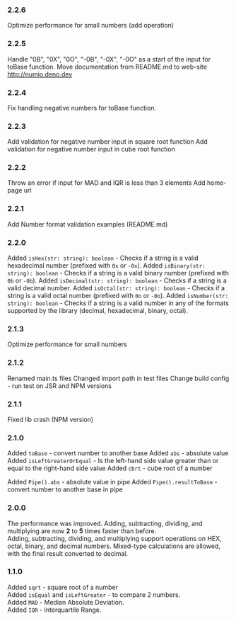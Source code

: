 ### 2.2.6
Optimize performance for small numbers (add operation)

### 2.2.5
Handle "0B", "0X", "0O", "-0B", "-0X", "-0O" as a start of the input for toBase function.
Move documentation from README.md to web-site http://numio.deno.dev

### 2.2.4
Fix handling negative numbers for toBase function.

### 2.2.3
Add validation for negative number input in square root function
Add validation for negative number input in cube root function

### 2.2.2
Throw an error if input for MAD and IQR is less than 3 elements
Add home-page url

### 2.2.1
Add Number format validation examples (README.md)

### 2.2.0
Added `isHex(str: string): boolean` - Checks if a string is a valid hexadecimal number (prefixed with `0x` or `-0x`).
Added `isBinary(str: string): boolean` - Checks if a string is a valid binary number (prefixed with `0b` or `-0b`).
Added `isDecimal(str: string): boolean` - Checks if a string is a valid decimal number.
Added `isOctal(str: string): boolean` - Checks if a string is a valid octal number (prefixed with `0o` or `-0o`).
Added `isNumber(str: string): boolean` - Checks if a string is a valid number in any of the formats supported by the library (decimal, hexadecimal, binary, octal).

### 2.1.3
Optimize performance for small numbers

### 2.1.2
Renamed main.ts files
Changed import path in test files
Change build config - run test on JSR and NPM versions

### 2.1.1
Fixed lib crash (NPM version)

### 2.1.0 
Added `toBase` - convert number to another base
Added `abs` - absolute value
Added `isLeftGreaterOrEqual` - Is the left-hand side value greater than or equal to the right-hand side value
Added `cbrt` - cube root of a number

Added `Pipe().abs` - absolute value in pipe
Added `Pipe().resultToBase` - convert number to another base in pipe

### 2.0.0
The performance was improved. Adding, subtracting, dividing, and multiplying are now **2** to **5** times faster than before.\
Adding, subtracting, dividing, and multiplying support operations on HEX, octal, binary, and decimal numbers. Mixed-type calculations are allowed, with the final result converted to decimal.

### 1.1.0
Added `sqrt` - square root of a number\
Added `isEqual` and `isLeftGreater` - to compare 2 numbers.\
Added `MAD` - Median Absolute Deviation.\
Added `IQR` - Interquartile Range.